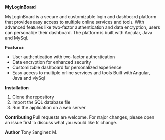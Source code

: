 **MyLoginBoard** 

MyLoginBoard is a secure and customizable login and dashboard platform that provides easy access to multiple online services and tools. With advanced features like two-factor authentication and data encryption, users can personalize their dashboard. The platform is built with Angular, Java and MySql.

**Features**

* User authentication with two-factor authentication
* Data encryption for enhanced security
* Customizable dashboard for personalized experience
* Easy access to multiple online services and tools
Built with Angular, Java and MySql

**Installation**
1. Clone the repository
2. Import the SQL database file
3. Run the application on a web server

**Contributing**
Pull requests are welcome. For major changes, please open an issue first to discuss what you would like to change.

**Author**
Tony Sanginez M.
